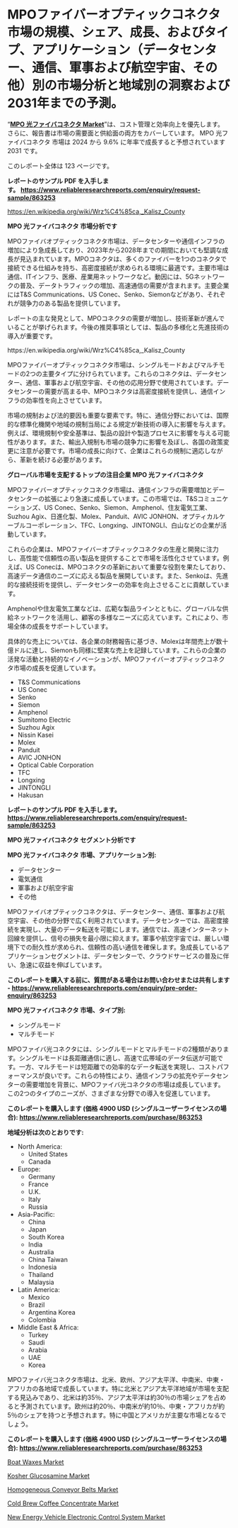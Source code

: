 <p><h1>MPOファイバーオプティックコネクタ市場の規模、シェア、成長、およびタイプ、アプリケーション（データセンター、通信、軍事および航空宇宙、その他）別の市場分析と地域別の洞察および2031年までの予測。</h1></p><p>&ldquo;<strong><a href="https://www.reliableresearchreports.com/mpo-fiber-optic-connector-r863253?utm_campaign=107&utm_medium=9&utm_source=Github&utm_content=ia&utm_term=10102024&utm_id=mpo-fiber-optic-connector">MPO 光ファイバコネクタ Market</a></strong>&rdquo;は、コスト管理と効率向上を優先します。 さらに、報告書は市場の需要面と供給面の両方をカバーしています。 MPO 光ファイバコネクタ 市場は 2024 から 9.6% に年率で成長すると予想されています2031 です。</p>
<p>このレポート全体は 123 ページです。</p>
<p><strong>レポートのサンプル PDF を入手します。&nbsp;<a href="https://www.reliableresearchreports.com/enquiry/request-sample/863253?utm_campaign=107&utm_medium=9&utm_source=Github&utm_content=ia&utm_term=10102024&utm_id=mpo-fiber-optic-connector">https://www.reliableresearchreports.com/enquiry/request-sample/863253</a></strong></p>
<p><a href="https://en.wikipedia.org/wiki/Wrz%C4%85ca,_Kalisz_County?utm_campaign=107&utm_medium=9&utm_source=Github&utm_content=ia&utm_term=10102024&utm_id=mpo-fiber-optic-connector">https://en.wikipedia.org/wiki/Wrz%C4%85ca,_Kalisz_County</a></p>
<p><strong>MPO 光ファイバコネクタ 市場分析です</strong></p>
<p><p>MPOファイバオプティックコネクタ市場は、データセンターや通信インフラの増加により急成長しており、2023年から2028年までの期間においても堅調な成長が見込まれています。MPOコネクタは、多くのファイバーを1つのコネクタで接続できる仕組みを持ち、高密度接続が求められる環境に最適です。主要市場は通信、ITインフラ、医療、産業用ネットワークなど。動因には、5Gネットワークの普及、データトラフィックの増加、高速通信の需要が含まれます。主要企業にはT&S Communications、US Conec、Senko、Siemonなどがあり、それぞれが競争力のある製品を提供しています。</p><p>レポートの主な発見として、MPOコネクタの需要が増加し、技術革新が進んでいることが挙げられます。今後の推奨事項としては、製品の多様化と先進技術の導入が重要です。</p></p>
<p>https://en.wikipedia.org/wiki/Wrz%C4%85ca,_Kalisz_County</p>
<p><p>MPOファイバーオプティックコネクタ市場は、シングルモードおよびマルチモードの2つの主要タイプに分けられています。これらのコネクタは、データセンター、通信、軍事および航空宇宙、その他の応用分野で使用されています。データセンターの需要が高まる中、MPOコネクタは高密度接続を提供し、通信インフラの効率性を向上させています。</p><p>市場の規制および法的要因も重要な要素です。特に、通信分野においては、国際的な標準化機関や地域の規制当局による規定が新技術の導入に影響を与えます。例えば、環境規制や安全基準は、製品の設計や製造プロセスに影響を与える可能性があります。また、輸出入規制も市場の競争力に影響を及ぼし、各国の政策変更に注意が必要です。市場の成長に向けて、企業はこれらの規制に適応しながら、革新を続ける必要があります。</p></p>
<p><strong>グローバル市場を支配するトップの注目企業 MPO 光ファイバコネクタ</strong></p>
<p><p>MPOファイバーオプティックコネクタ市場は、通信インフラの需要増加とデータセンターの拡張により急速に成長しています。この市場では、T&Sコミュニケーションズ、US Conec、Senko、Siemon、Amphenol、住友電気工業、Suzhou Agix、日進化製、Molex、Panduit、AVIC JONHON、オプティカルケーブルコーポレーション、TFC、Longxing、JINTONGLI、白山などの企業が活動しています。</p><p>これらの企業は、MPOファイバーオプティックコネクタの生産と開発に注力し、高性能で信頼性の高い製品を提供することで市場を活性化させています。例えば、US Conecは、MPOコネクタの革新において重要な役割を果たしており、高速データ通信のニーズに応える製品を展開しています。また、Senkoは、先進的な接続技術を提供し、データセンターの効率を向上させることに貢献しています。</p><p>Amphenolや住友電気工業などは、広範な製品ラインとともに、グローバルな供給ネットワークを活用し、顧客の多様なニーズに応えています。これにより、市場全体の成長をサポートしています。</p><p>具体的な売上については、各企業の財務報告に基づき、Molexは年間売上が数十億ドルに達し、Siemonも同様に堅実な売上を記録しています。これらの企業の活発な活動と持続的なイノベーションが、MPOファイバーオプティックコネクタ市場の成長を促進しています。</p></p>
<p><ul><li>T&S Communications</li><li>US Conec</li><li>Senko</li><li>Siemon</li><li>Amphenol</li><li>Sumitomo Electric</li><li>Suzhou Agix</li><li>Nissin Kasei</li><li>Molex</li><li>Panduit</li><li>AVIC JONHON</li><li>Optical Cable Corporation</li><li>TFC</li><li>Longxing</li><li>JINTONGLI</li><li>Hakusan</li></ul></p>
<p><strong>レポートのサンプル PDF を入手します。 <a href="https://www.reliableresearchreports.com/enquiry/request-sample/863253?utm_campaign=107&utm_medium=9&utm_source=Github&utm_content=ia&utm_term=10102024&utm_id=mpo-fiber-optic-connector">https://www.reliableresearchreports.com/enquiry/request-sample/863253</a></strong></p>
<p><strong>MPO 光ファイバコネクタ セグメント分析です</strong></p>
<p><strong>MPO 光ファイバコネクタ 市場、アプリケーション別:</strong></p>
<p><ul><li>データセンター</li><li>電気通信</li><li>軍事および航空宇宙</li><li>その他</li></ul></p>
<p><p>MPOファイバオプティックコネクタは、データセンター、通信、軍事および航空宇宙、その他の分野で広く利用されています。データセンターでは、高密度接続を実現し、大量のデータ転送を可能にします。通信では、高速インターネット回線を提供し、信号の損失を最小限に抑えます。軍事や航空宇宙では、厳しい環境下での耐久性が求められ、信頼性の高い通信を確保します。急成長しているアプリケーションセグメントは、データセンターで、クラウドサービスの普及に伴い、急速に収益を伸ばしています。</p></p>
<p><strong>このレポートを購入する前に、質問がある場合はお問い合わせまたは共有します - <a href="https://www.reliableresearchreports.com/enquiry/pre-order-enquiry/863253?utm_campaign=107&utm_medium=9&utm_source=Github&utm_content=ia&utm_term=10102024&utm_id=mpo-fiber-optic-connector">https://www.reliableresearchreports.com/enquiry/pre-order-enquiry/863253</a></strong></p>
<p><strong>MPO 光ファイバコネクタ 市場、タイプ別:</strong></p>
<p><ul><li>シングルモード</li><li>マルチモード</li></ul></p>
<p><p>MPOファイバ光コネクタには、シングルモードとマルチモードの2種類があります。シングルモードは長距離通信に適し、高速で広帯域のデータ伝送が可能です。一方、マルチモードは短距離での効率的なデータ転送を実現し、コストパフォーマンスが良いです。これらの特性により、通信インフラの拡充やデータセンターの需要増加を背景に、MPOファイバ光コネクタの市場は成長しています。この2つのタイプのニーズが、さまざまな分野での導入を促進しています。</p></p>
<p><strong>このレポートを購入します (価格 4900 USD (シングルユーザーライセンスの場合): <a href="https://www.reliableresearchreports.com/purchase/863253?utm_campaign=107&utm_medium=9&utm_source=Github&utm_content=ia&utm_term=10102024&utm_id=mpo-fiber-optic-connector">https://www.reliableresearchreports.com/purchase/863253</a></strong></p>
<p><strong>地域分析は次のとおりです:</strong></p>
<p><ul>
    <li>
        North America:
        <ul>
            <li>United States</li>
            <li>Canada</li>
        </ul>
    </li>
    <li>
        Europe:
        <ul>
            <li>Germany</li>
            <li>France</li>
            <li>U.K.</li>
            <li>Italy</li>
            <li>Russia</li>
        </ul>
    </li>
    <li>
        Asia-Pacific:
        <ul>
            <li>China</li>
            <li>Japan</li>
            <li>South Korea</li>
            <li>India</li>
            <li>Australia</li>
            <li>China Taiwan</li>
            <li>Indonesia</li>
            <li>Thailand</li>
            <li>Malaysia</li>
        </ul>
    </li>
    <li>
        Latin America:
        <ul>
            <li>Mexico</li>
            <li>Brazil</li>
            <li>Argentina Korea</li>
            <li>Colombia</li>
        </ul>
    </li>
    <li>
        Middle East & Africa:
        <ul>
            <li>Turkey</li>
            <li>Saudi</li>
            <li>Arabia</li>
            <li>UAE</li>
            <li>Korea</li>
        </ul>
    </li>
    </ul></p>
<p><p>MPOファイバ光コネクタ市場は、北米、欧州、アジア太平洋、中南米、中東・アフリカの各地域で成長しています。特に北米とアジア太平洋地域が市場を支配する見込みであり、北米は約35％、アジア太平洋は約30％の市場シェアを占めると予測されています。欧州は約20％、中南米が約10％、中東・アフリカが約5％のシェアを持つと予想されます。特に中国とアメリカが主要な市場となるでしょう。</p></p>
<p><strong>このレポートを購入します (価格 4900 USD (シングルユーザーライセンスの場合): <a href="https://www.reliableresearchreports.com/purchase/863253?utm_campaign=107&utm_medium=9&utm_source=Github&utm_content=ia&utm_term=10102024&utm_id=mpo-fiber-optic-connector">https://www.reliableresearchreports.com/purchase/863253</a></strong></p>
<p><p><a href="https://www.linkedin.com/pulse/insights-boat-waxes-market-share-competitive-landscape-period-z0jwf?utm_campaign=107&utm_medium=9&utm_source=Github&utm_content=ia&utm_term=10102024&utm_id=mpo-fiber-optic-connector">Boat Waxes Market</a></p><p><a href="https://issuu.com/reportprime-2/docs/kosher-glucosamine-market-size-2030_073923c604f6d3?utm_campaign=107&utm_medium=9&utm_source=Github&utm_content=ia&utm_term=10102024&utm_id=mpo-fiber-optic-connector">Kosher Glucosamine Market</a></p><p><a href="https://github.com/RoseBoyd475/Market-Research-Report-List-1/blob/main/homogeneous-conveyor-belts-market.md?utm_campaign=107&utm_medium=9&utm_source=Github&utm_content=ia&utm_term=10102024&utm_id=mpo-fiber-optic-connector">Homogeneous Conveyor Belts Market</a></p><p><a href="https://issuu.com/reportprime-2/docs/cold-brew-coffee-concentrate-market_5d70d24252ffe2?utm_campaign=107&utm_medium=9&utm_source=Github&utm_content=ia&utm_term=10102024&utm_id=mpo-fiber-optic-connector">Cold Brew Coffee Concentrate Market</a></p><p><a href="https://github.com/JamesCox407/Market-Research-Report-List-1/blob/main/new-energy-vehicle-electronic-control-system-market.md?utm_campaign=107&utm_medium=9&utm_source=Github&utm_content=ia&utm_term=10102024&utm_id=mpo-fiber-optic-connector">New Energy Vehicle Electronic Control System Market</a></p></p>